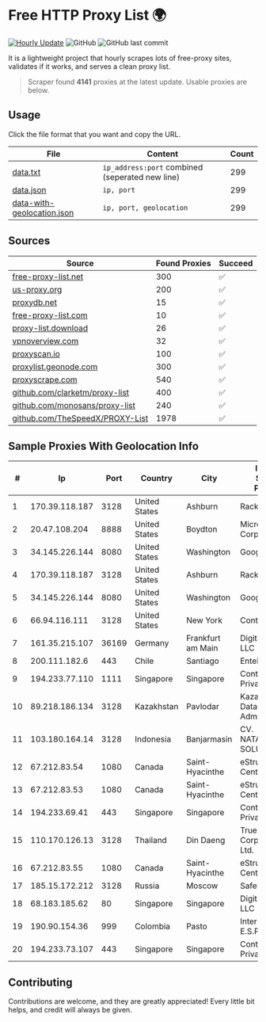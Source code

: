 
# Free HTTP Proxy List 🌍

[![Hourly Update](https://github.com/mertguvencli/http-proxy-list/actions/workflows/main.yml/badge.svg?branch=main)](https://github.com/mertguvencli/http-proxy-list/actions/workflows/main.yml)
![GitHub](https://img.shields.io/github/license/mertguvencli/http-proxy-list)
![GitHub last commit](https://img.shields.io/github/last-commit/mertguvencli/http-proxy-list)

It is a lightweight project that hourly scrapes lots of free-proxy sites, validates if it works, and serves a clean proxy list.


> Scraper found **4141** proxies at the latest update. Usable proxies are below.

## Usage

Click the file format that you want and copy the URL.


|File|Content|Count|
|----|-------|-----|
|[data.txt](https://raw.githubusercontent.com/mertguvencli/http-proxy-list/main/proxy-list/data.txt)|`ip_address:port` combined (seperated new line)|299|
|[data.json](https://raw.githubusercontent.com/mertguvencli/http-proxy-list/main/proxy-list/data.json)|`ip, port`|299|
|[data-with-geolocation.json](https://raw.githubusercontent.com/mertguvencli/http-proxy-list/main/proxy-list/data-with-geolocation.json)|`ip, port, geolocation`|299|

## Sources

|Source|Found Proxies|Succeed|
|------|-------------|-------|
|[free-proxy-list.net](https://free-proxy-list.net)|300|✅|
|[us-proxy.org](https://www.us-proxy.org)|200|✅|
|[proxydb.net](http://proxydb.net)|15|✅|
|[free-proxy-list.com](https://free-proxy-list.com/?page=&port=&type%5B%5D=http&type%5B%5D=https&up_time=0&search=Search)|10|✅|
|[proxy-list.download](https://www.proxy-list.download/HTTP)|26|✅|
|[vpnoverview.com](https://vpnoverview.com/privacy/anonymous-browsing/free-proxy-servers)|32|✅|
|[proxyscan.io](https://www.proxyscan.io)|100|✅|
|[proxylist.geonode.com](https://proxylist.geonode.com/api/proxy-list?limit=300&page=1&sort_by=lastChecked&sort_type=desc&protocols=http,https)|300|✅|
|[proxyscrape.com](https://api.proxyscrape.com/v2/?request=displayproxies&protocol=http&timeout=10000&country=all&ssl=all&anonymity=all)|540|✅|
|[github.com/clarketm/proxy-list](https://raw.githubusercontent.com/clarketm/proxy-list/master/proxy-list-raw.txt)|400|✅|
|[github.com/monosans/proxy-list](https://raw.githubusercontent.com/monosans/proxy-list/main/proxies/http.txt)|240|✅|
|[github.com/TheSpeedX/PROXY-List](https://raw.githubusercontent.com/TheSpeedX/PROXY-List/master/http.txt)|1978|✅|


## Sample Proxies With Geolocation Info

|#|Ip|Port|Country|City|Internet Service Provider|
|-|--|----|-------|----|-------------------------|
|1|170.39.118.187|3128|United States|Ashburn|Rackdog, LLC|
|2|20.47.108.204|8888|United States|Boydton|Microsoft Corporation|
|3|34.145.226.144|8080|United States|Washington|Google LLC|
|4|170.39.118.187|3128|United States|Ashburn|Rackdog, LLC|
|5|34.145.226.144|8080|United States|Washington|Google LLC|
|6|66.94.116.111|3128|United States|New York|Contabo Inc.|
|7|161.35.215.107|36169|Germany|Frankfurt am Main|DigitalOcean, LLC|
|8|200.111.182.6|443|Chile|Santiago|Entel Chile S.A.|
|9|194.233.77.110|1111|Singapore|Singapore|Contabo Asia Private Limited|
|10|89.218.186.134|3128|Kazakhstan|Pavlodar|Kazakhtelecom Data Network Administration|
|11|103.180.164.14|3128|Indonesia|Banjarmasin|CV. NATANETWORK SOLUTION|
|12|67.212.83.54|1080|Canada|Saint-Hyacinthe|eStruxture Data Centers Inc.|
|13|67.212.83.53|1080|Canada|Saint-Hyacinthe|eStruxture Data Centers Inc.|
|14|194.233.69.41|443|Singapore|Singapore|Contabo Asia Private Limited|
|15|110.170.126.13|3128|Thailand|Din Daeng|True Internet Corporation CO. Ltd.|
|16|67.212.83.55|1080|Canada|Saint-Hyacinthe|eStruxture Data Centers Inc.|
|17|185.15.172.212|3128|Russia|Moscow|SafeData LLC|
|18|68.183.185.62|80|Singapore|Singapore|DigitalOcean, LLC|
|19|190.90.154.36|999|Colombia|Pasto|Internexa S.a. E.S.P|
|20|194.233.73.107|443|Singapore|Singapore|Contabo Asia Private Limited|



## Contributing

Contributions are welcome, and they are greatly appreciated! Every
little bit helps, and credit will always be given.

